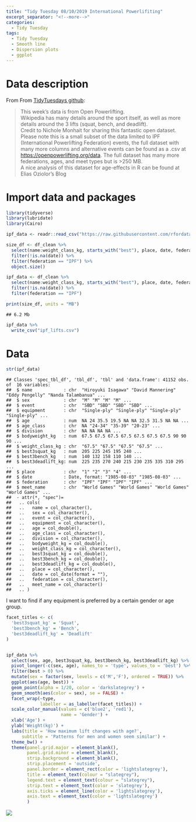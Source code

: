 ```yaml
---
title: "Tidy Tuesday 08/10/2019 International Powerlifiting"
excerpt_separator: "<!--more-->"
categories:
  - Tidy Tuesday
tags:
  - Tidy Tuesday
  - Smooth line
  - Dispersion plots
  - ggplot
---
```


# Data description

From From [TidyTuesdays
github](https://github.com/rfordatascience/tidytuesday/tree/master/data/2019/2019-10-08):

> This week’s data is from Open Powerlifting.  
> Wikipedia has many details around the sport itself, as well as more
> details around the 3 lifts (squat, bench, and deadlift).  
> Credit to Nichole Monhait for sharing this fantastic open dataset.
> Please note this is a small subset of the data limited to IPF
> (International Powerlifting Federation) events, the full dataset with
> many more columns and alternative events can be found as a .csv at
> <https://openpowerlifting.org/data>. The full dataset has many more
> federations, ages, and meet types but is \>250 MB.  
> A nice analysis of this dataset for age-effects in R can be found at
> Elias Oziolor’s Blog

# Import data and packages

``` r
library(tidyverse)
library(lubridate)
library(Cairo)

ipf_data <- readr::read_csv("https://raw.githubusercontent.com/rfordatascience/tidytuesday/master/data/2019/2019-10-08/ipf_lifts.csv")

```
   
``` r
size_df <- df_clean %>% 
  select(name:weight_class_kg, starts_with("best"), place, date, federation, meet_name)  %>% 
  filter(!is.na(date)) %>% 
  filter(federation == "IPF") %>% 
  object.size()

ipf_data <- df_clean %>% 
  select(name:weight_class_kg, starts_with("best"), place, date, federation, meet_name)  %>% 
  filter(!is.na(date)) %>% 
  filter(federation == "IPF")

print(size_df, units = "MB")
```

    ## 6.2 Mb

``` r
ipf_data %>% 
  write_csv("ipf_lifts.csv")
```

# Data

``` r
str(ipf_data)
```

    ## Classes 'spec_tbl_df', 'tbl_df', 'tbl' and 'data.frame': 41152 obs. of  16 variables:
    ##  $ name            : chr  "Hiroyuki Isagawa" "David Mannering" "Eddy Pengelly" "Nanda Talambanua" ...
    ##  $ sex             : chr  "M" "M" "M" "M" ...
    ##  $ event           : chr  "SBD" "SBD" "SBD" "SBD" ...
    ##  $ equipment       : chr  "Single-ply" "Single-ply" "Single-ply" "Single-ply" ...
    ##  $ age             : num  NA 24 35.5 19.5 NA NA 32.5 31.5 NA NA ...
    ##  $ age_class       : chr  NA "24-34" "35-39" "20-23" ...
    ##  $ division        : chr  NA NA NA NA ...
    ##  $ bodyweight_kg   : num  67.5 67.5 67.5 67.5 67.5 67.5 67.5 90 90 90 ...
    ##  $ weight_class_kg : chr  "67.5" "67.5" "67.5" "67.5" ...
    ##  $ best3squat_kg   : num  205 225 245 195 240 ...
    ##  $ best3bench_kg   : num  140 132 158 110 140 ...
    ##  $ best3deadlift_kg: num  225 235 270 240 215 230 235 335 310 295 ...
    ##  $ place           : chr  "1" "2" "3" "4" ...
    ##  $ date            : Date, format: "1985-08-03" "1985-08-03" ...
    ##  $ federation      : chr  "IPF" "IPF" "IPF" "IPF" ...
    ##  $ meet_name       : chr  "World Games" "World Games" "World Games" "World Games" ...
    ##  - attr(*, "spec")=
    ##   .. cols(
    ##   ..   name = col_character(),
    ##   ..   sex = col_character(),
    ##   ..   event = col_character(),
    ##   ..   equipment = col_character(),
    ##   ..   age = col_double(),
    ##   ..   age_class = col_character(),
    ##   ..   division = col_character(),
    ##   ..   bodyweight_kg = col_double(),
    ##   ..   weight_class_kg = col_character(),
    ##   ..   best3squat_kg = col_double(),
    ##   ..   best3bench_kg = col_double(),
    ##   ..   best3deadlift_kg = col_double(),
    ##   ..   place = col_character(),
    ##   ..   date = col_date(format = ""),
    ##   ..   federation = col_character(),
    ##   ..   meet_name = col_character()
    ##   .. )

I want to find if any equipment is preferred by a certain gender or age
group.

``` r
facet_titles <- c(
  'best3squat_kg' = 'Squat',
  'best3bench_kg' = 'Bench',
  'best3deadlift_kg' = 'Deadlift'
)


ipf_data %>% 
  select(sex, age, best3squat_kg, best3bench_kg, best3deadlift_kg) %>% 
  pivot_longer(-c(sex, age), names_to = 'type', values_to = 'best') %>% 
  filter(best > 0) %>% 
  mutate(sex = factor(sex, levels = c('M','F'), ordered = TRUE)) %>% 
  ggplot(aes(age, best)) +
  geom_point(alpha = 1/20, color = 'darkslategrey') +
  geom_smooth(aes(color = sex), se = FALSE) +
  facet_wrap(~type,
             labeller = as_labeller(facet_titles)) +
  scale_color_manual(values = c('blue2', 'red1'),
                     name = 'Gender') +
  xlab('Age') +
  ylab('Weight(kg)') +
  labs(title = 'How maximum lift changes with age?',
      subtitle = 'Patterns for men and women seem similar') + 
  theme_bw() + 
  theme(panel.grid.major = element_blank(),
        panel.grid.minor = element_blank(),
        strip.background = element_blank(),
        strip.placement = 'outside',
        panel.border = element_rect(color = 'lightslategrey'),
        title = element_text(colour = "slategrey"),
        legend.text = element_text(colour = "slategrey"),
        strip.text = element_text(color = 'slategrey'),
        axis.ticks = element_line(color = 'lightslategrey'),
        axis.text = element_text(color = 'lightslategrey')
        )
```

![](https://raw.githubusercontent.com/jorgel-mendes/Behold-the-Vision/master/docs/assets/images/inp_smooth-1.png)<!-- -->
